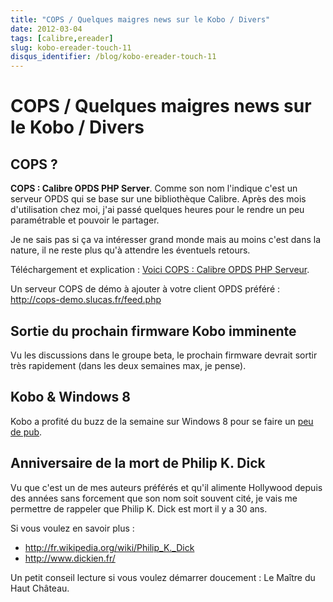 ```yaml
---
title: "COPS / Quelques maigres news sur le Kobo / Divers"
date: 2012-03-04
tags: [calibre,ereader]
slug: kobo-ereader-touch-11
disqus_identifier: /blog/kobo-ereader-touch-11
---
```

# COPS / Quelques maigres news sur le Kobo / Divers

## COPS ?

**COPS : Calibre OPDS PHP Server**. Comme son nom l'indique c'est un serveur OPDS qui se base sur une bibliothèque Calibre. Après des mois d'utilisation chez moi, j'ai passé quelques heures pour le rendre un peu paramétrable et pouvoir le partager.

Je ne sais pas si ça va intéresser grand monde mais au moins c'est dans la nature, il ne reste plus qu'à attendre les éventuels retours.

Téléchargement et explication : [Voici COPS : Calibre OPDS PHP Serveur](/fr/projects/calibre-opds-php-server).

Un serveur COPS de démo à ajouter à votre client OPDS préféré : http://cops-demo.slucas.fr/feed.php

## Sortie du prochain firmware Kobo imminente

Vu les discussions dans le groupe beta, le prochain firmware devrait sortir très rapidement (dans les deux semaines max, je pense).

## Kobo & Windows 8

Kobo a profité du buzz de la semaine sur Windows 8 pour se faire un [peu de pub](http://www.actualitte.com/actualite/lecture-numerique/applications/lecture-numerique-kobo-prend-ses-marques-sur-windows-8-32462.htm).

## Anniversaire de la mort de Philip K. Dick

Vu que c'est un de mes auteurs préférés et qu'il alimente Hollywood depuis des années sans forcement que son nom soit souvent cité, je vais me permettre de rappeler que Philip K. Dick est mort il y a 30 ans.

Si vous voulez en savoir plus :

* http://fr.wikipedia.org/wiki/Philip_K._Dick
* http://www.dickien.fr/

Un petit conseil lecture si vous voulez démarrer doucement : Le Maître du Haut Château.
